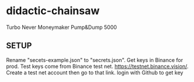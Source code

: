 # didactic-chainsaw
Turbo Never Moneymaker Pump&amp;Dump 5000

## SETUP
Rename "secets-example.json" to "secrets.json".
Get keys in Binance for prod. Test keys come from Binance test net. 
https://testnet.binance.vision/. Create a test net account then go to that link. login with Github to get key
